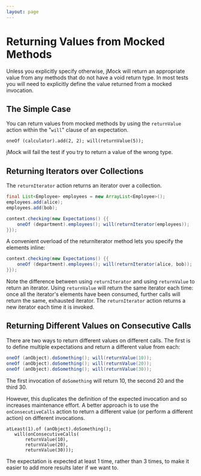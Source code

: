 ```yaml
---
layout: page
---
```

Returning Values from Mocked Methods
====================================

Unless you explicitly specify otherwise, jMock will return an appropriate value from any methods that do not have a void return type. In most tests you will need to explicitly define the value returned from a mocked invocation.

The Simple Case
---------------

You can return values from mocked methods by using the `returnValue` action within the "`will`" clause of an expectation.

``` Source
oneOf (calculator).add(2, 2); will(returnValue(5));
```

jMock will fail the test if you try to return a value of the wrong type.

Returning Iterators over Collections
------------------------------------

The `returnIterator` action returns an iterator over a collection.

``` Java
final List<Employee> employees = new ArrayList<Employee>();
employees.add(alice);
employees.add(bob);

context.checking(new Expectations() {{
    oneOf (department).employees(); will(returnIterator(employees));
}});
```

A convenient overload of the returnIterator method lets you specify the elements inline:

``` Java
context.checking(new Expectations() {{
    oneOf (department).employees(); will(returnIterator(alice, bob));
}});
```

Note the difference between using `returnIterator` and using `returnValue` to return an iterator. Using `returnValue` will return the same iterator each time: once all the iterator's elements have been consumed, further calls will return the same, exhausted iterator. The `returnIterator` action returns a new iterator each time it is invoked.

Returning Different Values on Consecutive Calls
-----------------------------------------------

There are two ways to return different values on different calls. The first is to define multiple expectations and return a different value from each:

``` Java
oneOf (anObject).doSomething(); will(returnValue(10));
oneOf (anObject).doSomething(); will(returnValue(20));
oneOf (anObject).doSomething(); will(returnValue(30));
```

The first invocation of `doSomething` will return 10, the second 20 and the third 30.

However, this duplicates the definition of the expected invocation and so increases maintenance effort. A better approach is to use the `onConsecutiveCalls` action to return a different value (or perform a different action) on different invocations.

``` Source
atLeast(1).of (anObject).doSomething();
   will(onConsecutiveCalls(
       returnValue(10),
       returnValue(20),
       returnValue(30)));
```

The expectation is expected at least 1 time, rather than 3 times, to make it easier to add more results later if we want to.
